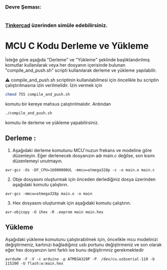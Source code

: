 ### Devre Şeması:

![]()

### [Tinkercad]() üzerinden simüle edebilirsiniz.

# MCU C Kodu Derleme ve Yükleme
İsteğe göre aşağıda "Derleme" ve "Yükleme" şeklinde başlıklandırılmış komutlar kullanılarak veya her dosyanın içerisinde bulunan "compile_and_push.sh" scripti kullanılarak derleme ve yükleme yapılabilir.

:warning: compile_and_push.sh scriptinin kullanılabilmesi için öncelikle bu scriptin çalıştırılmasına izin verilmelidir. İzin vermek için 

```bash
chmod 755 compile_and_push.sh
```

komutu bir kereye mahsus çalıştırılmalıdır. Ardından
```bash
./compile_and_push.sh
```
komutu ile derleme ve yükleme yapabilirsiniz.

## Derleme : 

1. Aşağıdaki derleme komutunu MCU'nuzun frekans ve modeline göre düzenleyin. Eğer derlenecek dosyanızın adı main.c değilse, son kısmı düzenlemeyi unutmayın.
```
avr-gcc -Os -DF_CPU=16000000UL -mmcu=atmega328p -c -o main.o main.c
```

2. Obje dosyasını oluşturmak için önceden derlediğiniz dosya üzerinden aşağıdaki komutu çalıştırın. 
```
avr-gcc -mmcu=atmega328p main.o -o main
```

3. Hex dosyasını oluşturmak için aşağıdaki komutu çalıştırın.
```
avr-objcopy -O ihex -R .eeprom main main.hex
```

## Yükleme

Aşağıdaki yükleme komutunu çalıştırabilmek için, öncelikle mcu modelinizi değiştirmeniz, kartınızı bağladığınız usb portunu değiştirmeniz ve son olarak eğer hex dosyanızın ismi farklı ise bunu değiştirmniz gerekmektedir
```
avrdude -F -V -c arduino -p ATMEGA328P -P  /dev/cu.usbserial-110 -b 115200 -U flash:w:main.hex
```